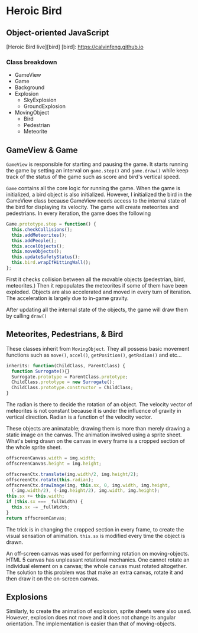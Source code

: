 # Heroic Bird
## Object-oriented JavaScript
[Heroic Bird live][bird]
[bird]: https://calvinfeng.github.io

### Class breakdown
* GameView
* Game
* Background
* Explosion
  * SkyExplosion
  * GroundExplosion
* MovingObject
  * Bird
  * Pedestrian
  * Meteorite

## GameView & Game
`GameView` is responsible for starting and pausing the game. It starts running the game by setting an interval on `game.step()` and `game.draw()` while keep track of the status of the game such as score and bird's vertical speed.

`Game` contains all the core logic for running the game. When the game is initialized, a bird object is also initialized. However, I initialized the bird in the GameView class because GameView needs access to the internal state of the bird for displaying its velocity. The game will create meteorites and pedestrians. In every iteration, the game does the following

``` javascript
Game.prototype.step = function() {
  this.checkCollisions();
  this.addMeteorites();
  this.addPeople();
  this.accelObjects();
  this.moveObjects();
  this.updateSafetyStatus();
  this.bird.wrapIfHittingWall();
};
```
First it checks collision between all the movable objects (pedestrian, bird, meteorites.) Then it repopulates the meteorites if some of them have been exploded. Objects are also accelerated and moved in every turn of iteration. The acceleration is largely due to in-game gravity.

After updating all the internal state of the objects, the game will draw them by calling `draw()`

## Meteorites, Pedestrians, & Bird
These classes inherit from `MovingObject`. They all possess basic movement functions such as `move()`, `accel()`, `getPosition()`, `getRadian()` and etc...

``` javascript
inherits: function(ChildClass, ParentClass) {
  function Surrogate(){}
  Surrogate.prototype = ParentClass.prototype;
  ChildClass.prototype = new Surrogate();
  ChildClass.prototype.constructor = ChildClass;
}
```

The radian is there to decide the rotation of an object. The velocity vector of meteorites is not constant because it is under the influence of gravity in vertical direction. Radian is a function of the velocity vector.

These objects are animatable; drawing them is more than merely drawing a static image on the canvas. The animation involved using a sprite sheet. What's being drawn on the canvas in every frame is a cropped section of the whole sprite sheet.
``` javascript
offscreenCanvas.width = img.width;
offscreenCanvas.height = img.height;

offscreenCtx.translate(img.width/2, img.height/2);
offscreenCtx.rotate(this.radian);
offscreenCtx.drawImage(img, this.sx, 0, img.width, img.height,
  (-img.width/2), (-img.height/2), img.width, img.height);
this.sx += this.width;
if (this.sx === _fullWidth) {
  this.sx -= _fullWidth;
}
return offscreenCanvas;
```
The trick is in changing the cropped section in every frame, to create the visual sensation of animation. `this.sx` is modified every time the object is drawn.

An off-screen canvas was used for performing rotation on moving-objects. HTML 5 canvas has unpleasant rotational mechanics. One cannot rotate an individual element on a canvas; the whole canvas must rotated altogether. The solution to this problem was that make an extra canvas, rotate it and then draw it on the on-screen canvas.

## Explosions
Similarly, to create the animation of explosion, sprite sheets were also used. However, explosion does not move and it does not change its angular orientation. The implementation is easier than that of moving-objects.
